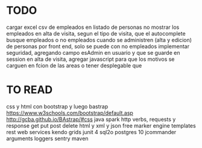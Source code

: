 TODO
====
cargar excel csv de empleados
en listado de personas no mostrar los empleados
en alta de visita, segun el tipo de visita, que el autocomplete busque empleados o no empleados
cuando se administren (alta y edicion) de personas por front end, solo se puede con no empleados
implementar seguridad, agregando campo esAdmin en usuario y que se guarde en session
en alta de visita, agregar javascript para que los motivos se carguen en fcion de las areas o tener desplegable que 


TO READ
=======

css y html con bootstrap y luego bastrap
	https://www.w3schools.com/bootstrap/default.asp
	http://gcba.github.io/BAstrap/#css
java spark
http verbs, requests y response get put post delete
html y xml y json
free marker engine templates
rest web services
kendo grids
junit 4
sql2o
postgres 10
jcommander arguments
loggers
sentry
maven




